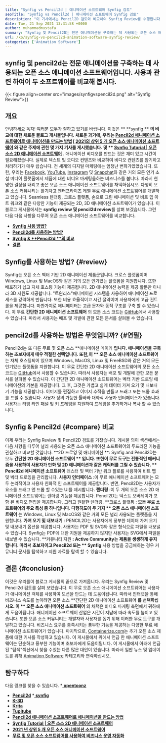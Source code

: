 ```yaml
---
title: "Synfig vs Pencil2d | 애니메이션 소프트웨어 Synfig 검토" 
seoTitle: "Synfig vs Pencil2d | 애니메이션 소프트웨어 Synfig 검토" 
description: "이 기사에서는 Pencil2D 검토와 비교하여 Synfig Review를 수행합니다. 둘 다 선도적 인 오픈 소스 애니메이션 소프트웨어가 자체 주최하고 풍부한 기능을 갖추고 있습니다." 
date: Tue, 21 Sep 2021 13:31:58 +0000
author: muhammadmustafa
summary: "Synfig 및 Pencil2D는 전문 애니메이션을 구축하는 데 사용되는 오픈 소스 애니메이션 소프트웨어입니다. 사용에 관한이 두 소프트웨어를 비교해 봅시다." 
url: /ko/synfig-vs-pencil2d-animation-software-synfig-review/
categories: ['Animation Software']
---
```


## synfig 및 pencil2d는 전문 애니메이션을 구축하는 데 사용되는 오픈 소스 애니메이션 소프트웨어입니다. 사용과 관련 하여이 두 소프트웨어를 비교해 봅시다.

{{< figure align=center src="images/synfigvspencil2d.png" alt="Synfig Review">}}


## 개요
안녕하세요 독자! 여러분 모두가 잘하고 있기를 바랍니다. 이것은 **[ **synfig ** ][1]**의 비교에 대한 새로운 블로그 게시물입니다. 새로운 과거에, 우리는  **[Pencil2d 애니메이션 소프트웨어로 애니메이션을 만드는 방법][3]**  [ **[2021의 상위 5 개 오픈 소스 애니메이션 소프트웨어][4]** 와 같은 주제에 관한 몇 가지 기사를 게시했습니다. 및 ** [Synfig Tutorial | 오픈 소스 2D 애니메이션 소프트웨어][5]** . 애니메이션 비디오를 만드는 것은 재미 있고 시간이 필요해졌습니다. 실제로 텍스트 및 오디오 컨텐츠와 비교하여 비디오 컨텐츠를 암기하고 처리하기가 매우 쉽습니다. 전 세계의 디지털 마케팅에는 엄청난 변화가있었습니다. 또한, 우리는 [Facebook][6], [YouTube][7], [Instagram][8] 및 [Snapchat][9]와 같은 거의 모든 인기 소셜 미디어 플랫폼에서 제품에 대한 비디오 마케팅을하는 비즈니스를 봅니다.
따라서 현명한 결정을 내리고 좋은 오픈 소스 애니메이션 소프트웨어를 채택하십시오. 다행히 오픈 소스 커뮤니티는 활기차고 엔터프라이즈 레벨 무료 애니메이션 소프트웨어를 개발하고 있습니다. Seamless 렌더링, 크로스 플랫폼, 손으로 그린 ​​애니메이션 및 비트 맵 아트 워크와 같은 다양한 기능이 제공되는 2D, 3D 애니메이션 소프트웨어가 있습니다. 이 블로그 게시물에서는 **synfig review  **및**   pencil2d review**를 살펴 보겠습니다. 그런 다음 다음 사항을 다루어 오픈 소스 애니메이션 소프트웨어를 비교합니다.
  * **[Synfig 사용 방법?][10]**
  * **[Pencil2d를 사용하는 방법?][11]**
  * **[Synfig & **Pencil2d **의 비교][12]** 
  * **[결론][13]**

##  **Synfig를 사용하는 방법?**    {#review}
Synfig는 오픈 소스 벡터 기반 2D 애니메이션 제품군입니다. 크로스 플랫폼이며 Windows, Linux 및 MacOS와 같은 거의 모든 인기있는 플랫폼을 지원합니다. 또한 배포하기 쉽고 자체 호스팅 기능이 제공됩니다. 2D 애니메이션 능력을 제공 할뿐만 아니라 3D 지원도 제공합니다. "트윈리스"애니메이션 시스템을 사용하여 애니메이션 프로세스를 강력하게 만듭니다. 또한 비용 효율적이고 시간 절약이며 사용자에게 고급 컨트롤을 제공합니다. 마찬가지로 애니메이터는 고급 문자와 동적 구조를 구축 할 수 있습니다. 이 무료  **간단한 2D 애니메이션 소프트웨어** 의 모든 소스 코드는 [GitHub][14]에서 사용할 수 있습니다. 따라서 사용자는 배포 및 개발에 관한 모든 문서를 살펴볼 수 있습니다.

## pencil2d를 사용하는 방법은 무엇입니까?   {#연필}
Pencil2d는 또 다른 무료 및 오픈 소스 **애니메이션 메이커 **입니다. 애니메이션을 구축하는 초보자에게 매우 적절한 선택입니다. 또한,이 ** 오픈 소스 애니메이션 소프트웨어** 는 자체 호스팅되어 있으며 Windows, MacOS, Linux 및 FreeBSD와 같은 거의 모든 인기있는 플랫폼을 지원합니다. 이 무료 간단한 2D 애니메이션 소프트웨어의 모든 소스 코드는 [GitHub][15]에서 사용할 수 있습니다. 따라서 사용자는 배포 및 개발에 관한 모든 문서를 살펴볼 수 있습니다. 이 간단한 2D 애니메이션 소프트웨어는 벡터 기반 드로잉 애니메이션의 기본을 제공합니다. 그 후, 그것은 가볍고 쉽게 데이터 가져 오기 및 내보내기 기능을 제공합니다. 이미지를 편집하고 이미지 추적을 만들고 드래그 또는 드롭 효과를 드릴 수 있습니다. 사용자 정의 가능한 툴바와 대화식 사용자 인터페이스가 있습니다. 사용자는 타임 라인 패널 및 키 프레임을 지원하여 프레임을 추가하거나 복사 할 수 있습니다.

## Synfig & Pencil2d   {#compare} 비교
이제 우리는 Synfig Review 및 Pencil2D 검토를 거쳤습니다. 게시물 의이 섹션에서는 다음 사항을 다루어 널리 사용되는 오픈 소스 애니메이션 소프트웨어의 두드러진 기능을 관찰하고 비교할 것입니다.
**2D 드로잉 및 애니메이션 **: Synfig and Pencil2D는 모두  **간단한 2D 애니메이션 소프트웨어 ** 입니다. 또한이 무료 도구는 전통적인 메커니즘을 사용하여 사용자가 만화 및 2D 애니메이션과 같은 캐릭터를 그릴 수 있습니다. ** Pencil2d 애니메이션 소프트웨어**  래스터 및 벡터 기반 워크 플로를 사용하여 비트 맵 및 벡터 드로잉을 관리합니다.
**사용자 인터페이스** :이 무료 애니메이션 소프트웨어는 모두 논리적이고 사용자 친화적 인 소프트웨어를 제공합니다. 반면, Pencil2D는 사용자가 요소를 드래그 앤 드롭 할 수있는 UI를 제시합니다.
**렌더링** :이 두 개의 오픈 소스 2D 애니메이션 소프트웨어는 렌더링 기능을 제공합니다. Pencil2D는 텍스트 오버레이가 포함 된 비디오 편집을 제공합니다. 그리고 원활한 렌더링.
**크로스 플랫폼 **: 모든 무료 소프트웨어의 주요 특성 중 하나입니다. 다행히도이 두 가지 ** 오픈 소스 애니메이션 소프트웨어** 는 Windows, Linux 및 MacOS와 같은 거의 모든 널리 사용되는 플랫폼을 지원합니다.
**가져 오기 및 내보내기** : PENCIL2D는 사용자에게 풍부한 데이터 가져 오기 및 내보내기 옵션을 제공합니다. 사용자는 PDF 및 SVG와 같은 형식으로 파일을 내보낼 수 있습니다. Synfig는 PDF에 대한 지원을 제공하지 않지만 사용자는 SVG에서 파일을 내보낼 수 있습니다.
**커뮤니티 지원 **: Active Community는 제품을 생생하게 유지합니다. 따라서 초보자이고 Pencil2d 또는 ** Synfig**  사용 방법을 궁금해하는 경우 커뮤니티 문서를 탐색하고 지원 자료를 탐색 할 수 있습니다.

## 결론   {#conclusion}
이것은 우리를이 블로그 게시물의 끝으로 가져옵니다. 우리는 Synfig Review 및 Pencil2d 검토를 살펴 보았습니다. 이 무료 오픈 소스 애니메이션 소프트웨어는 사용자가 애니메이션 객체를 사용하여 모션을 만드는 데 도움이됩니다. 따라서 인터넷을 통해 비즈니스 속도를 높이려면 오픈 소스 **간단한 2D 애니메이션 소프트웨어 **를 선택하십시오. 이 ** 오픈 소스 애니메이션 소프트웨어** 의 채택은 비디오 마케팅 측면에서 귀하에게 도움이됩니다. 애니메이션 소프트웨어 산업은 시간이 지남에 따라 속도를 높이고 있습니다. 또한 오픈 소스 커뮤니티는 개발자와 사용자를 돕기 위해 이러한 무료 도구를 개발하고 있습니다. 비즈니스 요구를 충족시키는 풍부한 기능을 제공하는 다양한 무료 애니메이션 소프트웨어가 있습니다.
마지막으로, [Containerize.com][16]는 추가 오픈 소스 제품에 대한 기사를 작성하고 있습니다. 이 게시물에서 위에서 언급 한 애니메이션 소프트웨어는 단순하고 풍부한 기능이며 초보자에게 도움이됩니다. 이 게시물에서 아래에 언급 된 "탐색"섹션에서 찾을 수있는 다른 많은 대안이 있습니다. 따라서 일반 뉴스 및 업데이트를 위해 [Animation Software][17] 카테고리와 연락하십시오.

## 탐구하다
다음 링크를 찾을 수 있습니다.
  *[ **opentoonz** ][18]
  * **[Pencil2d][2]**
  *[ **synfig** ][1]
  * **[K-3D][19]**
  * **[Krita][20]**
  * **[Tupitube][21]**
  * **[Pencil2d 애니메이션 소프트웨어로 애니메이션을 만드는 방법][3]**
  * **[Synfig Tutorial | 오픈 소스 2D 애니메이션 소프트웨어][5]**
  * **[2021 년 상위 5 개 오픈 소스 애니메이션 소프트웨어][4]**
  * **[무료 및 오픈 소스 소프트웨어를 사용하여 비즈니스 운영 자동화][22]**

  
[1]: https://products.containerize.com/animation-software/synfig/
[2]: https://products.containerize.com/animation-software/pencil2d/
[3]: https://blog.containerize.com/animation-software/how-to-create-animations-with-pencil2d-animation-software/
[4]: https://blog.containerize.com/animation-software/top-5-open-source-animation-software-in-2021/
[5]: https://blog.containerize.com/animation-software/synfig-tutorial-an-open-source-2d-animation-software/
[6]: https://www.facebook.com/
[7]: https://www.youtube.com/
[8]: http://instagram.com/
[9]: https://www.snapchat.com/
[10]: #review
[11]: #pencil
[12]: #compare
[13]: #Conclusion
[14]: https://github.com/synfig/synfig
[15]: https://github.com/pencil2d/pencil
[16]: https://www.containerize.com/
[17]: https://products.containerize.com/animation-software/
[18]: https://products.containerize.com/animation-software/opentoonz/
[19]: https://products.containerize.com/animation-software/k3d/
[20]: https://products.containerize.com/animation-software/krita/
[21]: https://products.containerize.com/animation-software/tupitube/
[22]: https://blog.containerize.com/blogging/automate-business-operations-using-open-source-software/
